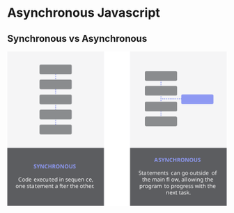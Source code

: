 # Asynchronous Javascript

## Synchronous vs Asynchronous

![Infographics](https://github.com/fjcalzado/Asynchronous-Javascript/blob/master/src/infographics/Sync_vs_Async.svg)
